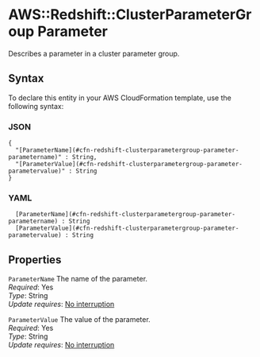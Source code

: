 # AWS::Redshift::ClusterParameterGroup Parameter<a name="aws-property-redshift-clusterparametergroup-parameter"></a>

Describes a parameter in a cluster parameter group\.

## Syntax<a name="aws-property-redshift-clusterparametergroup-parameter-syntax"></a>

To declare this entity in your AWS CloudFormation template, use the following syntax:

### JSON<a name="aws-property-redshift-clusterparametergroup-parameter-syntax.json"></a>

```
{
  "[ParameterName](#cfn-redshift-clusterparametergroup-parameter-parametername)" : String,
  "[ParameterValue](#cfn-redshift-clusterparametergroup-parameter-parametervalue)" : String
}
```

### YAML<a name="aws-property-redshift-clusterparametergroup-parameter-syntax.yaml"></a>

```
﻿  [ParameterName](#cfn-redshift-clusterparametergroup-parameter-parametername) : String
﻿  [ParameterValue](#cfn-redshift-clusterparametergroup-parameter-parametervalue) : String
```

## Properties<a name="aws-property-redshift-clusterparametergroup-parameter-properties"></a>

`ParameterName`  <a name="cfn-redshift-clusterparametergroup-parameter-parametername"></a>
The name of the parameter\.  
*Required*: Yes  
*Type*: String  
*Update requires*: [No interruption](https://docs.aws.amazon.com/AWSCloudFormation/latest/UserGuide/using-cfn-updating-stacks-update-behaviors.html#update-no-interrupt)

`ParameterValue`  <a name="cfn-redshift-clusterparametergroup-parameter-parametervalue"></a>
The value of the parameter\.  
*Required*: Yes  
*Type*: String  
*Update requires*: [No interruption](https://docs.aws.amazon.com/AWSCloudFormation/latest/UserGuide/using-cfn-updating-stacks-update-behaviors.html#update-no-interrupt)
